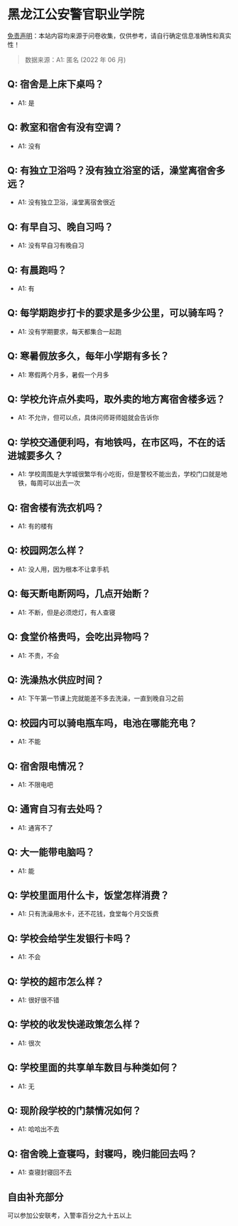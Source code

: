 # 黑龙江公安警官职业学院

[免责声明](https://colleges.chat/#_3)：本站内容均来源于问卷收集，仅供参考，请自行确定信息准确性和真实性！

> 数据来源：A1: 匿名 (2022 年 06 月)

## Q: 宿舍是上床下桌吗？

- A1: 是

## Q: 教室和宿舍有没有空调？

- A1: 没有

## Q: 有独立卫浴吗？没有独立浴室的话，澡堂离宿舍多远？

- A1: 没有独立卫浴，澡堂离宿舍很近

## Q: 有早自习、晚自习吗？

- A1: 没有早自习有晚自习

## Q: 有晨跑吗？

- A1: 有

## Q: 每学期跑步打卡的要求是多少公里，可以骑车吗？

- A1: 没有学期要求，每天都集合一起跑

## Q: 寒暑假放多久，每年小学期有多长？

- A1: 寒假两个月多，暑假一个月多

## Q: 学校允许点外卖吗，取外卖的地方离宿舍楼多远？

- A1: 不允许，但可以点，具体问师哥师姐就会告诉你

## Q: 学校交通便利吗，有地铁吗，在市区吗，不在的话进城要多久？

- A1: 学校周围是大学城很繁华有小吃街，但是警校不能出去，学校门口就是地铁，每周可以出去一次

## Q: 宿舍楼有洗衣机吗？

- A1: 有的楼有

## Q: 校园网怎么样？

- A1: 没人用，因为根本不让拿手机

## Q: 每天断电断网吗，几点开始断？

- A1: 不断，但是必须熄灯，有人查寝

## Q: 食堂价格贵吗，会吃出异物吗？

- A1: 不贵，不会

## Q: 洗澡热水供应时间？

- A1: 下午第一节课上完就能差不多去洗澡，一直到晚自习之前

## Q: 校园内可以骑电瓶车吗，电池在哪能充电？

- A1: 不能

## Q: 宿舍限电情况？

- A1: 不限电吧

## Q: 通宵自习有去处吗？

- A1: 通宵不了

## Q: 大一能带电脑吗？

- A1: 能

## Q: 学校里面用什么卡，饭堂怎样消费？

- A1: 只有洗澡用水卡，还不花钱，食堂每个月交饭费

## Q: 学校会给学生发银行卡吗？

- A1: 不会

## Q: 学校的超市怎么样？

- A1: 很好很不错

## Q: 学校的收发快递政策怎么样？

- A1: 很次

## Q: 学校里面的共享单车数目与种类如何？

- A1: 无

## Q: 现阶段学校的门禁情况如何？

- A1: 哈哈出不去

## Q: 宿舍晚上查寝吗，封寝吗，晚归能回去吗？

- A1: 查寝封寝回不去

## 自由补充部分

可以参加公安联考，入警率百分之九十五以上